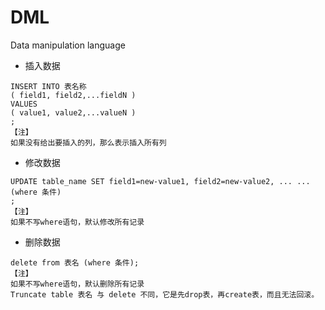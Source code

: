 # DML

Data manipulation language


- 插入数据
```
INSERT INTO 表名称
( field1, field2,...fieldN )
VALUES
( value1, value2,...valueN )
;
【注】
如果没有给出要插入的列，那么表示插入所有列
```
- 修改数据
```
UPDATE table_name SET field1=new-value1, field2=new-value2, ... ...
(where 条件)
;
【注】
如果不写where语句，默认修改所有记录
```
- 删除数据
```
delete from 表名 (where 条件);
【注】
如果不写where语句，默认删除所有记录
Truncate table 表名 与 delete 不同，它是先drop表，再create表，而且无法回滚。
```